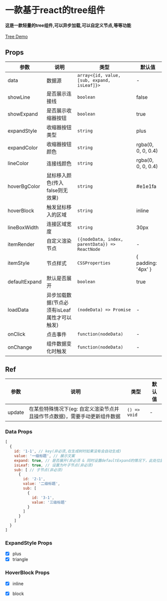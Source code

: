 # 一款基于react的tree组件

#### 这是一款轻量的tree组件,可以异步加载,可以自定义节点,等等功能

[Tree Demo](https://codesandbox.io/s/react-tree-th-demo-xe7zx "Tree Demo")

## Props

|  参数 |  说明   |  类型   |  默认值   |
| ------------ | ------------ | ------------ | ------------ |
| data | 数据源 | `array<{id, value, [sub, expand, isLeaf]}>` | - |
| showLine        |   是否展示连接线   |   `boolean`   |   false     |
| showExpand        |   是否展示收缩器按钮   |   `boolean`   |   true     |
| expandStyle        |   收缩器按钮类型   |   `string`   |   plus     |
| expandColor        |   收缩器按钮颜色   |   `string`   |   rgba(0, 0, 0, 0.4)     |
| lineColor        |   连接线颜色   |   `string`   |   rgba(0, 0, 0, 0.4)     |
| hoverBgColor        |   鼠标移入颜色(传入false则无效果)   |   `string`   |   #e1e1fa     |
| hoverBlock        |   触发鼠标移入的区域   |   `string`   |   inline     |
| lineBoxWidth        |    连接区域宽度    |  `string`  |   30px     |
| itemRender        |    自定义渲染节点    |  `({nodeData, index, parentData}) => ReactNode`  |    -    |
| itemStyle        |   节点样式   |   `CSSProperties`   |   { padding: '4px' }     |
| defaultExpand    |    默认是否展开    |  `boolean`  |    true  |
| loadData    |    异步加载数据(节点必须有isLeaf属性才可以触发)    |  `(nodeData) => Promise`  |    -  |
| onClick    |    点击事件    |  `function(nodeData)`  |    -  |
| onChange        |    组件数据变化时触发    |  `function(nodeData)`  |     -  |

## Ref

|  参数 |  说明   |  类型   |  默认值   |
| ------------ | ------------ | ------------ | ------------ |
| update | 在某些特殊情况下(eg: 自定义渲染节点并且操作节点数据)，需要手动更新组件数据 | `() => void` | - |


### Data Props

```javascript
[
  {
    id: '1-1', // key(非必须,在生成树时如果没有会自动生成)
    value: '一级标题', // 展示文案
    expand: true, // 是否展开(非必须 & 同时设置defaultExpand的情况下，此处位置优先级最高)
    isLeaf: true, // 设置为叶子节点(非必须)
    sub: [ // 子节点(非必须)
      {
        id: '2-1',
        value: '二级标题',
        sub: [
          {
            id: '3-1',
            value: '三级标题'
          }
        ]
      }
    ]
  }
]
```


### ExpandStyle Props

- [x] plus
- [x] triangle

### HoverBlock Props

- [x] inline
- [x] block

